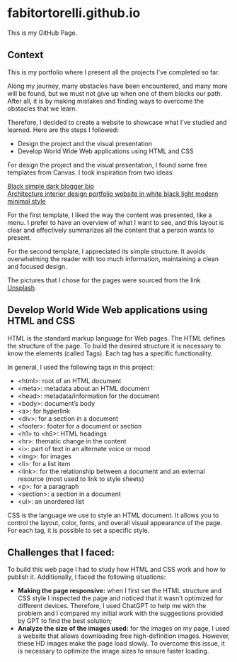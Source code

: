 # fabitortorelli.github.io
This is my GitHub Page.

## Context
This is my portfolio where I present all the projects I've completed so far.

Along my journey, many obstacles have been encountered, and many more will be found, but we must not give up when one of them blocks our path. After all, it is by making mistakes and finding ways to overcome the obstacles that we learn.

Therefore, I decided to create a website to showcase what I’ve studied and learned. Here are the steps I followed:

- Design the project and the visual presentation
- Develop World Wide Web applications using HTML and CSS

For design the project and the visual presentation, I found some free templates from Canvas. I took inspiration from two ideas:

[Black simple dark blogger bio](https://www.canva.com/templates/EAEkUXUH2Fc-black-simple-dark-blogger-bio-link-website/) <br>
[Architecture interior design portfolio website in white black light modern minimal style](https://www.canva.com/templates/EAE72pcReQo-architecture-interior-design-portfolio-website-in-white-black-light-modern-minimal-style/)

For the first template, I liked the way the content was presented, like a menu. I prefer to have an overview of what I want to see, and this layout is clear and effectively summarizes all the content that a person wants to present.

For the second template, I appreciated its simple structure. It avoids overwhelming the reader with too much information, maintaining a clean and focused design.

The pictures that I chose for the pages were sourced from the link [Unsplash](https://unsplash.com/pt-br).

## Develop World Wide Web applications using HTML and CSS
HTML is the standard markup language for Web pages. The HTML defines the structure of the page. To build the desired structure it is necessary to know the elements (called Tags). Each tag has a specific functionality.

In general, I used the following tags in this project:

- \<html\>: root of an HTML document
- \<meta\>: metadata about an HTML document
- \<head\>: metadata/information for the document
- \<body\>: document’s body
- \<a\>: for hyperlink
- \<div\>: for a section in a document
- \<footer\>: footer for a document or section
- \<h1\> to \<h6\>: HTML headings
- \<hr\>: thematic change in the content
- \<i\>: part of text in an alternate voice or mood
- \<img\>: for images
- \<li\>: for a list item
- \<link\>: for the relationship between a document and an external resource (most used to link to style sheets)
- \<p\>: for a paragraph
- \<section\>: a section in a document
- \<ul\>: an unordered list

CSS is the language we use to style an HTML document. It allows you to control the layout, color, fonts, and overall visual appearance of the page. For each tag, it is possible to set a specific style.

## Challenges that I faced:
To build this web page I had to study how HTML and CSS work and how to publish it. Additionally, I faced the following situations:

- **Making the page responsive:** when I first set the HTML structure and CSS style I inspected the page and noticed that it wasn’t optimized for different devices. Therefore, I used ChatGPT to help me with the problem and I compared my initial work with the suggestions provided by GPT to find the best solution;
- **Analyze the size of the images used:** for the images on my page, I used a website that allows downloading free high-definition images. However, these HD images make the page load slowly. To overcome this issue, it is necessary to optimize the image sizes to ensure faster loading.

